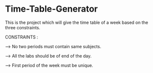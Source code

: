 # Time-Table-Generator
This is the project which will give the time table of a week based on the three constraints.


CONSTRAINTS :

 --> No two periods must contain same subjects.
 
 --> All the labs should be of end of the day.
 
 --> First period of the week must be unique.
